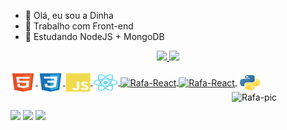 - 👋 Olá, eu sou a Dinha
- 👀 Trabalho com Front-end
- 🌱 Estudando NodeJS + MongoDB

<div align="center">
  <a href="https://github.com/Diinha">
  <img height="180em" src="https://github-readme-stats.vercel.app/api?username=Diinha&show_icons=true&theme=dracula&include_all_commits=true&count_private=true"/>
  <img height="100em" src="https://github-readme-stats.vercel.app/api/top-langs/?username=Diinha&layout=compact&langs_count=7&theme=dracula"/>
</div>

<div style="display: inline_block"><br>
<img align="center" alt="Rafa-HTML" height="30" width="40" src="https://raw.githubusercontent.com/devicons/devicon/master/icons/html5/html5-original.svg">
<img align="center" alt="Rafa-CSS" height="30" width="40" src="https://raw.githubusercontent.com/devicons/devicon/master/icons/css3/css3-original.svg">
  <img align="center" alt="Rafa-Js" height="30" width="40" src="https://raw.githubusercontent.com/devicons/devicon/master/icons/javascript/javascript-plain.svg">
  <img align="center" alt="Rafa-React" height="30" width="40" src="https://raw.githubusercontent.com/devicons/devicon/master/icons/react/react-original.svg">
  <img align="center" alt="Rafa-React" height="30" width="40" src="https://cdn.jsdelivr.net/gh/devicons/devicon/icons/nodejs/nodejs-original.svg" />
  <img align="center" alt="Rafa-React" height="30" width="40"  src="https://cdn.jsdelivr.net/gh/devicons/devicon/icons/mongodb/mongodb-original.svg" />
  <img align="center" alt="Rafa-Python" height="30" width="40" src="https://raw.githubusercontent.com/devicons/devicon/master/icons/python/python-original.svg">
    <a href="https://picasion.com/"><img src="https://i.picasion.com/pic91/352a52e9cc2928424cd983f433f1c35e.gif" width="150" height="150" border="0" align="right" alt="Rafa-pic" alt="https://picasion.com/" /></a><br /><a href="https://picasion.com/"></a>
</div>

##

<div> 

  <a href="https://instagram.com/progamaster" target="_blank"><img src="https://img.shields.io/badge/-Instagram-%23E4405F?style=for-the-badge&logo=instagram&logoColor=white" target="_blank"></a>
 <a href="https://discord.gg/pDbY76q8Qf" target="_blank"><img src="https://img.shields.io/badge/Discord-7289DA?style=for-the-badge&logo=discord&logoColor=white" target="_blank"></a> 
  <a href="https://www.linkedin.com/in/adair-guimarães-0b16ba120" target="_blank"><img src="https://img.shields.io/badge/-LinkedIn-%230077B5?style=for-the-badge&logo=linkedin&logoColor=white" target="_blank"></a> 




<!---
Diinha/Diinha is a ✨ special ✨ repository because its `README.md` (this file) appears on your GitHub profile.
You can click the Preview link to take a look at your changes.
--->
